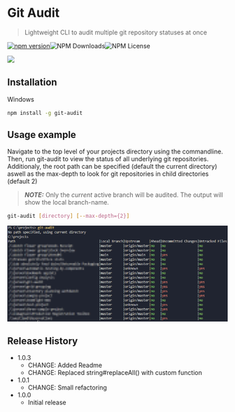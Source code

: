 # Git Audit

> Lightweight CLI to audit multiple git repository statuses at once

[![npm version](https://badge.fury.io/js/git-audit.svg)](https://badge.fury.io/js/git-audit)![NPM Downloads](https://img.shields.io/npm/dw/git-audit)![NPM License](https://img.shields.io/npm/l/git-audit)

![](header.png)

## Installation

Windows

```sh
npm install -g git-audit
```


## Usage example

Navigate to the top level of your projects directory using the commandline. Then, run git-audit to view the status of all underlying git repositories. Additionaly, the root path can be specified (default the current directory) aswell as the max-depth to look for git repositories in child directories (default 2)

> **_NOTE:_**  Only the _current_ active branch will be audited. The output will show the local branch-name.

```sh
git-audit [directory] [--max-depth={2}]
```

![Output](https://raw.githubusercontent.com/JDoggen/git-audit/master/assets/markdown/git-audit-output.png)




## Release History

* 1.0.3
    * CHANGE: Added Readme
    * CHANGE: Replaced string#replaceAll() with custom function
* 1.0.1
    * CHANGE: Small refactoring
* 1.0.0
    * Initial release

